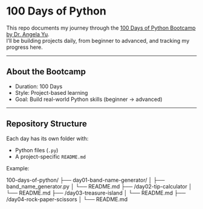 # 100 Days of Python  

This repo documents my journey through the [100 Days of Python Bootcamp by Dr. Angela Yu](https://www.udemy.com/course/100-days-of-code/).  
I’ll be building projects daily, from beginner to advanced, and tracking my progress here.  

---

## About the Bootcamp
- Duration: 100 Days  
- Style: Project-based learning  
- Goal: Build real-world Python skills (beginner → advanced)  

---

## Repository Structure
Each day has its own folder with:
- Python files (`.py`)  
- A project-specific `README.md`  

Example:  

100-days-of-python/
├── day01-band-name-generator/
│ ├── band_name_generator.py
│ └── README.md
├── /day02-tip-calculator
│ └── README.md
├── /day03-treasure-island
│ └── README.md
├── /day04-rock-paper-scissors
│ └── README.md
